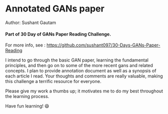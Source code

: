 
# Annotated GANs paper

Author: Sushant Gautam

#### Part of 30 Day of GANs Paper Reading Challenge.
For more info, see : https://github.com/sushant097/30-Days-GANs-Paper-Reading

I intend to go through the basic GAN paper, learning the fundamental principles, and then go on to some of the more recent gans and related concepts. I plan to provide annotation document as well as a synopsis of each article I read. Your thoughts and comments are really valuable, making this challenge a terrific resource for everyone. 


Please give my work a thumbs up; it motivates me to do my best throughout the learning process. 

Have fun learning! :smile: